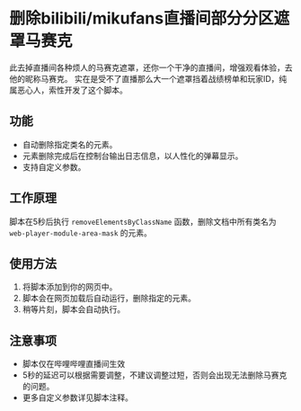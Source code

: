 # 删除bilibili/mikufans直播间部分分区遮罩马赛克

此去掉直播间各种烦人的马赛克遮罩，还你一个干净的直播间，增强观看体验，去他的昵称马赛克。
实在是受不了直播那么大一个遮罩挡着战绩榜单和玩家ID，纯属恶心人，索性开发了这个脚本。

## 功能

- 自动删除指定类名的元素。
- 元素删除完成后在控制台输出日志信息，以人性化的弹幕显示。
- 支持自定义参数。

## 工作原理

脚本在5秒后执行 `removeElementsByClassName` 函数，删除文档中所有类名为 `web-player-module-area-mask` 的元素。

## 使用方法

1. 将脚本添加到你的网页中。
2. 脚本会在网页加载后自动运行，删除指定的元素。
3. 稍等片刻，脚本会自动执行。

## 注意事项
- 脚本仅在哔哩哔哩直播间生效
- 5秒的延迟可以根据需要调整，不建议调整过短，否则会出现无法删除马赛克的问题。
- 更多自定义参数详见脚本注释。
